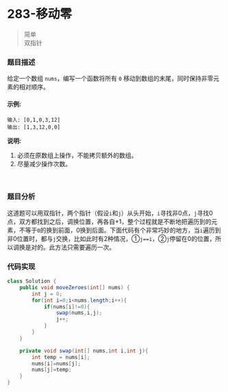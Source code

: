 # 283-移动零

> 简单  
> 双指针

### 题目描述

给定一个数组 `nums`，编写一个函数将所有 `0` 移动到数组的末尾，同时保持非零元素的相对顺序。

#### 示例:

```
输入: [0,1,0,3,12]
输出: [1,3,12,0,0]
```

**说明:**

1. 必须在原数组上操作，不能拷贝额外的数组。
2. 尽量减少操作次数。

</br>

### 题目分析

这道题可以用双指针，两个指针（假设`i`和`j`）从头开始，`i`寻找非0点，`j`寻找0点，双方都找到之后，调换位置，再各自+1，整个过程就是不断地把遍历到的元素，不等于`0`的换到前面，0换到后面。下面代码有个非常巧妙的地方，当`i`遍历到非0位置时，都与`j`交换，比如此时有2种情况，①`j==i`，②`j`停留在0的位置，所以调换是对的。此方法只需要遍历一次。



### 代码实现

```java
class Solution {
    public void moveZeroes(int[] nums) {
        int j = 0;
        for(int i=0;i<nums.length;i++){
            if(nums[i]!=0){
                swap(nums,i,j);
                j++;
            }
        }
    }

    private void swap(int[] nums,int i,int j){
        int temp = nums[i];
        nums[i]=nums[j];
        nums[j]=temp;
    }
}
```





